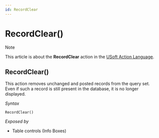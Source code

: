 ```yaml
---
id: RecordClear
---
```


# RecordClear()



> [!NOTE]
> This article is about the **RecordClear** action in the [USoft Action Language](/docs/Task_flow/Action_Language_reference/USoft_Action_Language.md).

## **RecordClear()**

This action removes unchanged and posted records from the query set. Even if such a record is still present in the database, it is no longer displayed.

*Syntax*

```
RecordClear()
```

*Exposed by*

- Table controls (Info Boxes)